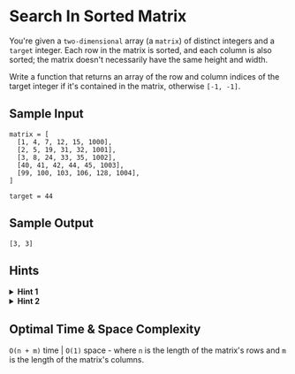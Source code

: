 # Search In Sorted Matrix

You're given a `two-dimensional` array (a `matrix`) of distinct integers and a `target` integer. Each row in the matrix is sorted, and each column is also sorted; the matrix doesn't necessarily have the same height and width.

Write a function that returns an array of the row and column indices of the target integer if it's contained in the matrix, otherwise `[-1, -1]`.

## Sample Input

```plaintext
matrix = [
  [1, 4, 7, 12, 15, 1000],
  [2, 5, 19, 31, 32, 1001],
  [3, 8, 24, 33, 35, 1002],
  [40, 41, 42, 44, 45, 1003],
  [99, 100, 103, 106, 128, 1004],
]

target = 44
```

## Sample Output

```plaintext
[3, 3]
```

## Hints

<details>
<summary><b>Hint 1</b></summary>

Pick any number in the matrix and compare it to the target number. If this number is bigger than the target number, what does that tell you about all of the other numbers in this number's row and this number's column? What about if this number is smaller than the target number?

</details>

<details>
<summary><b>Hint 2</b></summary>

Try starting at the top right corner of the matrix, comparing the number there to the target number, and using whatever you gathered from `Hint #1` to figure out what number to compare next if the top right number isn't equal to the target number. Continue until you find the target number or until you get past the extremities of the matrix.

</details>

## Optimal Time & Space Complexity

`O(n + m)` time | `O(1)` space - where `n` is the length of the matrix's rows and `m` is the length of the matrix's columns.
